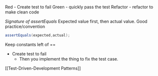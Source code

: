 
Red - Create test to fail
Green - quickly pass the test
Refactor - refactor to make clean code

*Signature of assertEquals*
Expected value first, then actual value. Good practice/convention
```Java
assertEquals(expected,actual);
```

Keep constants left of ==

- Create test to fail
	- Then you implement the thing to fix the test case.


[[Test-Driven-Development Patterns]]
